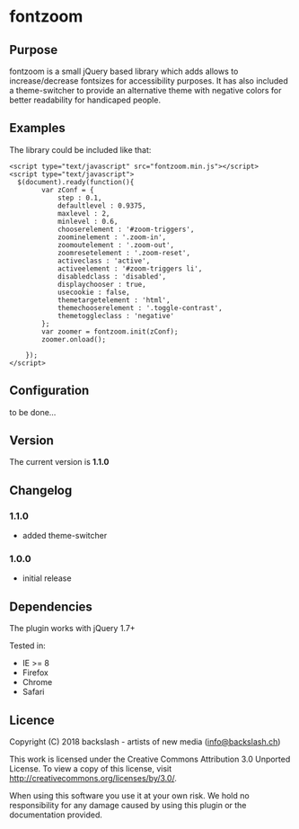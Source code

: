 # fontzoom
## Purpose
fontzoom is a small jQuery based library which adds allows to increase/decrease fontsizes for accessibility purposes. It has also included a theme-switcher to provide an alternative theme with negative colors for better readability for handicaped people.

## Examples
The library could be included like that:
```
<script type="text/javascript" src="fontzoom.min.js"></script>
<script type="text/javascript">
  $(document).ready(function(){
        var zConf = {
            step : 0.1,
            defaultlevel : 0.9375,
            maxlevel : 2,
            minlevel : 0.6, 
            chooserelement : '#zoom-triggers',
            zoominelement : '.zoom-in',
            zoomoutelement : '.zoom-out',
            zoomresetelement : '.zoom-reset',
            activeclass : 'active',
            activeelement : '#zoom-triggers li',
            disabledclass : 'disabled',
            displaychooser : true,
            usecookie : false,
            themetargetelement : 'html',
            themechooserelement : '.toggle-contrast',
            themetoggleclass : 'negative'
        };
        var zoomer = fontzoom.init(zConf);
        zoomer.onload();
       
    });
</script>
```

## Configuration
to be done…

## Version
The current version is **1.1.0**
## Changelog
### 1.1.0
- added theme-switcher

### 1.0.0
- initial release

## Dependencies
The plugin works with jQuery 1.7+

Tested in:
* IE >= 8
* Firefox
* Chrome
* Safari

## Licence
Copyright (C) 2018 backslash - artists of new media (info@backslash.ch)

This work is licensed under the Creative Commons
Attribution 3.0 Unported License. To view a copy
of this license, visit
http://creativecommons.org/licenses/by/3.0/.
 
When using this software you use it at your own risk. We hold
no responsibility for any damage caused by using this plugin
or the documentation provided.
